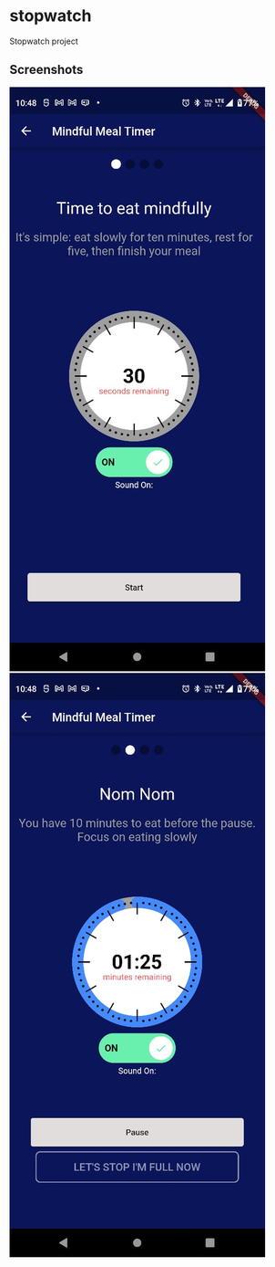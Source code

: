 # stopwatch
Stopwatch project


## Screenshots

![Screenshot 1](https://github.com/Hardik-Srivastava/stopwatch/blob/686c6eab104f4ff8c9a635fe7bb49e77bacfe5e6/image1.jpeg)
![Screenshot 2](https://github.com/Hardik-Srivastava/stopwatch/blob/686c6eab104f4ff8c9a635fe7bb49e77bacfe5e6/image2.jpeg)